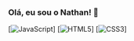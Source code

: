 ### Olá, eu sou o Nathan! 👋

[![JavaScript](https://img.shields.io/badge/JavaScript-F7DF1E?style=for-the-badge&logo=javascript&logoColor=black)]
[![HTML5](https://img.shields.io/badge/HTML5-E34F26?style=for-the-badge&logo=html5&logoColor=white)]
[![CSS3](https://img.shields.io/badge/CSS3-1572B6?style=for-the-badge&logo=css3&logoColor=white)]


